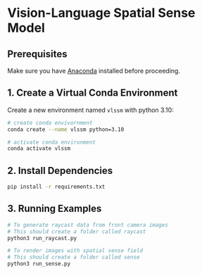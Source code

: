 # Vision-Language Spatial Sense Model

## Prerequisites
Make sure you have [Anaconda](https://docs.anaconda.com/getting-started/) installed before proceeding.

## 1. Create a Virtual Conda Environment
Create a new environment named `vlssm` with python 3.10:

```bash
# create conda envivornment
conda create --name vlssm python=3.10

# activate conda environment
conda activate vlssm
```

## 2. Install Dependencies

```bash
pip install -r requirements.txt
```

## 3. Running Examples

```bash
# To generate raycast data from front camera images
# This should create a folder called raycast
python3 run_raycast.py

# To render images with spatial sense field
# This should create a folder called sense
python3 run_sense.py